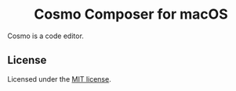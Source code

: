 <p align="center">
  <h1 align="center">Cosmo Composer for macOS</h1>
</p>

Cosmo is a code editor. 

## License

Licensed under the [MIT license](https://github.com/Wabi-Studios/Cosmo/blob/main/LICENSE.md).
